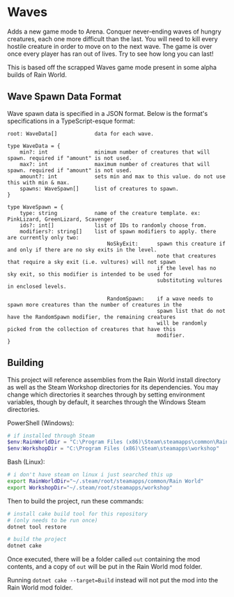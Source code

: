 # Waves
Adds a new game mode to Arena. Conquer never-ending waves of hungry creatures, each one more difficult than the last. You will need to kill every hostile creature in order to move on to the next wave. The game is over once every player has ran out of lives. Try to see how long you can last!

This is based off the scrapped Waves game mode present in some alpha builds of Rain World.

## Wave Spawn Data Format
Wave spawn data is specified in a JSON format. Below is the format's specifications in a TypeScript-esque format:
```
root: WaveData[]            data for each wave.

type WaveData = {
    min?: int               minimum number of creatures that will spawn. required if "amount" is not used.
    max?: int               maximum number of creatures that will spawn. required if "amount" is not used.
    amount?: int            sets min and max to this value. do not use this with min & max.
    spawns: WaveSpawn[]     list of creatures to spawn.
}

type WaveSpawn = {
    type: string            name of the creature template. ex: PinkLizard, GreenLizard, Scavenger
    ids?: int[]             list of IDs to randomly choose from.
    modifiers?: string[]    list of spawn modifiers to apply. there are currently only two:
                                NoSkyExit:      spawn this creature if and only if there are no sky exits in the level.
                                                note that creatures that require a sky exit (i.e. vultures) will not spawn
                                                if the level has no sky exit, so this modifier is intended to be used for
                                                substituting vultures in enclosed levels.

                                RandomSpawn:    if a wave needs to spawn more creatures than the number of creatures in the
                                                spawn list that do not have the RandomSpawn modifier, the remaining creatures
                                                will be randomly picked from the collection of creatures that have this
                                                modifier.
}
```

## Building
This project will reference assemblies from the Rain World install directory as well as the Steam Workshop directories for its dependencies.
You may change which directories it searches through by setting environment variables, though by default, it searches through the Windows Steam directories.

PowerShell (Windows):
```powershell
# if installed through Steam
$env:RainWorldDir = "C:\Program Files (x86)\Steam\steamapps\common\Rain World"
$env:WorkshopDir = "C:\Program Files (x86)\Steam\steamapps\workshop"
```
Bash (Linux):
```bash
# i don't have steam on linux i just searched this up
export RainWorldDir="~/.steam/root/steamapps/common/Rain World"
export WorkshopDir="~/.steam/root/steamapps/workshop"
```

Then to build the project, run these commands:
```bash
# install cake build tool for this repository
# (only needs to be run once)
dotnet tool restore

# build the project
dotnet cake
```
Once executed, there will be a folder called `out` containing the mod contents,
and a copy of `out` will be put in the Rain World mod folder.

Running `dotnet cake --target=Build` instead will not put the mod into the Rain World mod folder.